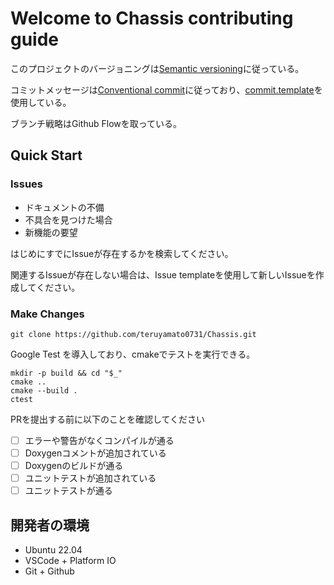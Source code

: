 # Welcome to Chassis contributing guide
このプロジェクトのバージョニングは[Semantic versioning](https://semver.org/lang/ja/)に従っている。

コミットメッセージは[Conventional commit](https://www.conventionalcommits.org/ja/v1.0.0/)に従っており、[commit.template](./.commit_template)を使用している。

ブランチ戦略はGithub Flowを取っている。

## Quick Start

### Issues
- ドキュメントの不備
- 不具合を見つけた場合
- 新機能の要望

はじめにすでにIssueが存在するかを検索してください。

関連するIssueが存在しない場合は、Issue templateを使用して新しいIssueを作成してください。

### Make Changes
```
git clone https://github.com/teruyamato0731/Chassis.git
```

Google Test を導入しており、cmakeでテストを実行できる。
```
mkdir -p build && cd "$_"
cmake ..
cmake --build .
ctest
```

PRを提出する前に以下のことを確認してください
- [ ] エラーや警告がなくコンパイルが通る
- [ ] Doxygenコメントが追加されている
- [ ] Doxygenのビルドが通る
- [ ] ユニットテストが追加されている
- [ ] ユニットテストが通る

## 開発者の環境
- Ubuntu 22.04
- VSCode + Platform IO
- Git + Github
